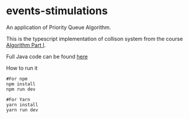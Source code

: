 # events-stimulations

An application of Priority Queue Algorithm.

This is the typescript implementation of collison system from the course [Algorithm Part I](https://www.coursera.org/learn/algorithms-part1).

Full Java code can be found [here](https://algs4.cs.princeton.edu/code/edu/princeton/cs/algs4/CollisionSystem.java.html)

How to run it
```
#For npm
npm install
npm run dev

#For Yarn
yarn install
yarn run dev
```
